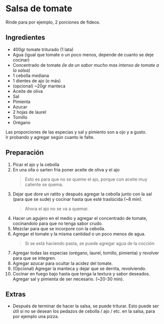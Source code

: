 Salsa de tomate
===============

Rinde para por ejemplo, 2 porciones de fideos.

Ingredientes
------------

- 400gr tomate triturado (1 lata)
- Agua (igual que tomate o un poco menos, depende de cuanto se deje cocinar)
- Concentrado de tomate _(le da un sabor mucho mas intenso de tomate a la salsa)_
- 1 cebolla mediana
- 1 dientes de ajo (o más)
- (opcional) ~20gr manteca
- Aceite de oliva
- Sal
- Pimienta
- Azucar
- 2 hojas de laurel
- Tomillo
- Orégano

Las proporciones de las especias y sal y pimiento son a ojo y a gusto.\
Ir probando y agregar según cuanto le falte.

Preparación
-----------

1. Picar el ajo y la cebolla
2. En una olla o sarten fría poner aceite de oliva y el ajo
   > Esto es para que no se queme el ajo, porque con aceite muy caliente se quema.
3. Dejar que dore un ratito y después agregar la cebolla junto con la sal (para
   que se sude) y cocinar hasta que esté traslúcida (~8 min).
   > Ahora el ajo no se va a quemar.
4. Hacer un agujero en el medio y agregar el concentrado de tomate, cocinandolo
   para que no tenga sabor crudo.
5. Mezclar para que se incorpore con la cebolla.
6. Agregar el tomate y la misma cantidad o un poco menos de agua.
   > Si se está haciendo pasta, se puede agregar agua de la cocción
7. Agregar todas las especias (orégano, laurel, tomillo, pimienta) y revolver
   para que se integren.
8. Agregar azucar para ocultar la acidez del tomate.
9. (Opcional) Agregar la manteca y dejar que se derrita, revolviendo.
10. Cocinar en fuego bajo hasta que tenga la textura y sabor deseados.
    Agregar sal y pimienta de ser necesario. (~20-30 min).

Extras
------

- Después de terminar de hacer la salsa, se puede triturar. Esto puede ser útil
  si no se desean los pedazos de cebolla / ajo / etc. en la salsa, para por
  ejemplo una pizza.
